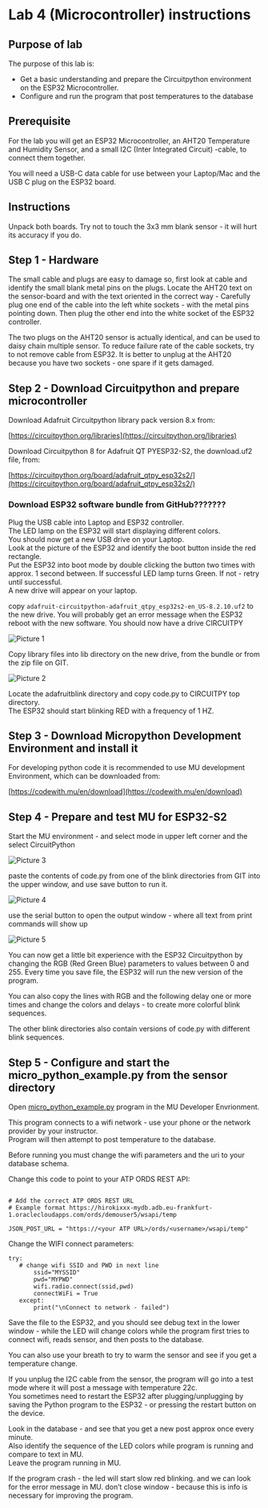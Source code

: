# Lab 4 (Microcontroller) instructions  


## Purpose of lab

The purpose of this lab is:
- Get a basic understanding and prepare the Circuitpython environment on the ESP32 Microcontroller.
- Configure and run the program that post temperatures to the database

## Prerequisite

For the lab you will get an ESP32 Microcontroller, an AHT20 Temperature and Humidity Sensor, and a small I2C (Inter Integrated Circuit) -cable, to connect them together.  

You will need a USB-C data cable for use between your Laptop/Mac and the USB C plug on the ESP32 board. 

## Instructions

Unpack both boards. Try not to touch the 3x3 mm blank sensor - it will hurt its accuracy if you do. 

## Step 1 - Hardware
 
The small cable and plugs are easy to damage so, first look at cable and identify the small blank metal pins on the plugs.  Locate the AHT20 text on the sensor-board and with the text oriented in the correct way - Carefully plug one end of the cable into the left white sockets - with the metal pins pointing down.  Then plug the other end into the white socket of the ESP32 controller.

The two plugs on the AHT20 sensor is actually identical, and can be used to daisy chain multiple sensor.  To reduce failure rate of the cable sockets, try to not remove cable from ESP32.  It is better to unplug at the AHT20 because you have two sockets - one spare if it gets damaged.  

## Step 2 - Download Circuitpython and prepare microcontroller

Download Adafruit Circuitpython library pack version 8.x from:  

[https://circuitpython.org/libraries](https://circuitpython.org/libraries)

Download Circuitpython 8 for Adafruit QT PYESP32-S2, the download.uf2 file, from:  

[https://circuitpython.org/board/adafruit_qtpy_esp32s2/](https://circuitpython.org/board/adafruit_qtpy_esp32s2/)



### Download ESP32 software bundle from GitHub???????  

Plug the USB cable into Laptop and ESP32 controller.  
The LED lamp on the ESP32 will start displaying different colors.  
You should now get a new USB drive on your Laptop.  
Look at the picture of the ESP32 and identify the boot button inside the red rectangle.  
Put the ESP32 into boot mode by double clicking the button two times with approx. 1 second between.  If successful LED lamp turns Green.  If not - retry until successful.  
A new drive will appear on your laptop.  

copy `adafruit-circuitpython-adafruit_qtpy_esp32s2-en_US-8.2.10.uf2` to the new drive.
You will probably get an error message when the ESP32 reboot with the new software.
You should now have a drive CIRCUITPY

![Picture 1](../images/mp1.png)

Copy library files into lib directory on the new drive, from the bundle or from the zip file on GIT.

![Picture 2](../images/mp2.png)

Locate the adafruitblink directory and copy code.py to CIRCUITPY top directory.  
The ESP32 should start blinking RED with a frequency of 1 HZ.  
  
## Step 3 - Download Micropython Development Environment and install it

For developing python code it is recommended to use MU development Environment, which can be downloaded from: 

[https://codewith.mu/en/download](https://codewith.mu/en/download)  

## Step 4 - Prepare and test MU for ESP32-S2

Start the MU environment - and select mode in upper left corner and the select CircuitPython  

![Picture 3](../images/mp3.png)

paste the contents of  code.py from one of the blink directories from GIT into the upper window, and use save button to run it.  

![Picture 4](../images/mp4.png)

use the serial button to open the output window - where all text from print commands will show up  
  
![Picture 5](../images/mp5.png)  
  
You can now get a little bit experience with the ESP32 Circuitpython by changing the RGB (Red Green Blue) parameters to values between 0 and 255.  Every time you save file, the ESP32 will run the new version of the program.  

You can also copy the lines with RGB and the following delay one or more times and change the colors and delays - to create more colorful blink sequences.  

The other blink directories also contain versions of code.py with different blink sequences.  

## Step 5 - Configure and start the micro_python_example.py from the sensor directory

Open [micro_python_example.py](../files/micro_python_example.py) program in the MU Developer Envrionment.


This program connects to a wifi network - use your phone or the network provider by your instructor.  
Program will then attempt to post temperature to the database.  

Before running you must change the wifi parameters and the uri to your database schema.  

Change this code to point to your ATP ORDS REST API:  
```

# Add the correct ATP ORDS REST URL
# Example format https://hirokixxx-mydb.adb.eu-frankfurt-1.oraclecloudapps.com/ords/demouser5/wsapi/temp

JSON_POST_URL = "https://<your ATP URL>/ords/<username>/wsapi/temp"

```

Change the WIFI connect parameters:  
 ```
 try:
	# change wifi SSID and PWD in next line
        ssid="MYSSID"
        pwd="MYPWD"
        wifi.radio.connect(ssid,pwd)
        connectWiFi = True
    except:
        print("\nConnect to network - failed")
```
Save the file to the ESP32, and you should see debug text in the lower window - while the LED will change colors while the program first tries to connect wifi, reads sensor, and then posts to the database.  

You can also use your breath to try to warm the sensor and see if you get a temperature change.  

If you unplug the I2C cable from the sensor, the program will go into a test mode where it will post a message with temperature 22c.  
You sometimes need to restart the ESP32 after plugging/unplugging by saving the Python program to the ESP32 - or pressing the restart button on the device.  

Look in the database - and see that you get a new post approx once every minute.  
Also identify the sequence of the LED colors while program is running and compare to text in MU.  
Leave the program running in MU.    

If the program crash - the led will start slow red blinking. and we can look for the error message in MU.  don’t close window - because this is info is necessary for improving the program.  
